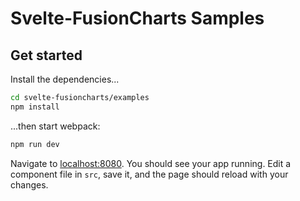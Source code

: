 # Svelte-FusionCharts Samples

## Get started

Install the dependencies...

```bash
cd svelte-fusioncharts/examples
npm install
```

...then start webpack:

```bash
npm run dev
```

Navigate to [localhost:8080](http://localhost:8080). You should see your app running. Edit a component file in `src`, save it, and the page should reload with your changes.
